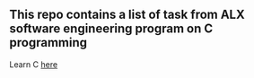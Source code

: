 ## This repo contains a list of task from ALX software engineering program on C programming

Learn C [here](https://data-flair.training/blogs/stacks-and-queues-in-c/)

